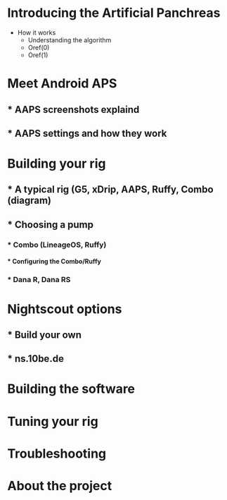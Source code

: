 
# Introducing the Artificial Panchreas
 * How it works
    * Understanding the algorithm
     * Oref(0) 
     * Oref(1)
	
# Meet Android APS
##  * AAPS screenshots explaind
##  * AAPS settings and how they work

# Building your rig
##  * A typical rig (G5, xDrip, AAPS, Ruffy, Combo (diagram)
##  * Choosing a pump
###     * Combo (LineageOS, Ruffy)
####       * Configuring the Combo/Ruffy
###     * Dana R, Dana RS

# Nightscout options
##  * Build your own
##  * ns.10be.de
		
# Building the software

# Tuning your rig

# Troubleshooting

# About the project
